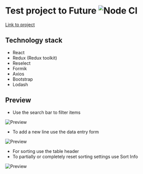 Test project to Future ![Node CI](https://github.com/SergoZheludkov/data-tables/workflows/Node%20CI/badge.svg)
========================
[Link to project](https://data-tables.herokuapp.com/)

Technology stack
------------------------

* React
* Redux (Redux toolkit)
* Reselect
* Formik
* Axios
* Bootstrap
* Lodash

Preview
------------------------

* Use the search bar to filter items

![Preview](https://i.ibb.co/fQQxNMW/first-pic.jpg "first pic")

* To add a new line use the data entry form

![Preview](https://i.ibb.co/K91hB4C/second-pick.jpg "second pic")

* For sorting use the table header
* To partially or completely reset sorting settings use Sort Info

![Preview](https://i.ibb.co/r6H4t82/third-pic.jpg "third pic")